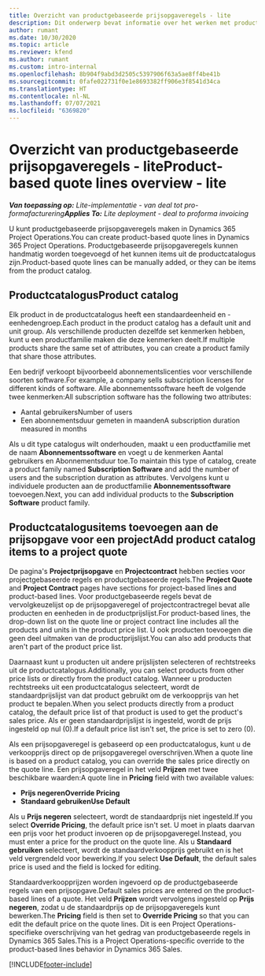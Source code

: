 ```yaml
---
title: Overzicht van productgebaseerde prijsopgaveregels - lite
description: Dit onderwerp bevat informatie over het werken met productgebaseerde prijsopgaveregels.
author: rumant
ms.date: 10/30/2020
ms.topic: article
ms.reviewer: kfend
ms.author: rumant
ms.custom: intro-internal
ms.openlocfilehash: 8b904f9abd3d2505c5397906f63a5ae8ff4be41b
ms.sourcegitcommit: 0fafe022731f0e1e8693382ff906e3f8541d34ca
ms.translationtype: HT
ms.contentlocale: nl-NL
ms.lasthandoff: 07/07/2021
ms.locfileid: "6369820"
---
```

# <a name="product-based-quote-lines-overview---lite"></a><span data-ttu-id="60efa-103">Overzicht van productgebaseerde prijsopgaveregels - lite</span><span class="sxs-lookup"><span data-stu-id="60efa-103">Product-based quote lines overview - lite</span></span>

<span data-ttu-id="60efa-104">_**Van toepassing op:** Lite-implementatie - van deal tot pro-formafacturering_</span><span class="sxs-lookup"><span data-stu-id="60efa-104">_**Applies To:** Lite deployment - deal to proforma invoicing_</span></span>

<span data-ttu-id="60efa-105">U kunt productgebaseerde prijsopgaveregels maken in Dynamics 365 Project Operations.</span><span class="sxs-lookup"><span data-stu-id="60efa-105">You can create product-based quote lines in Dynamics 365 Project Operations.</span></span> <span data-ttu-id="60efa-106">Productgebaseerde prijsopgaveregels kunnen handmatig worden toegevoegd of het kunnen items uit de productcatalogus zijn.</span><span class="sxs-lookup"><span data-stu-id="60efa-106">Product-based quote lines can be manually added, or they can be items from the product catalog.</span></span>

## <a name="product-catalog"></a><span data-ttu-id="60efa-107">Productcatalogus</span><span class="sxs-lookup"><span data-stu-id="60efa-107">Product catalog</span></span>

<span data-ttu-id="60efa-108">Elk product in de productcatalogus heeft een standaardeenheid en -eenhedengroep.</span><span class="sxs-lookup"><span data-stu-id="60efa-108">Each product in the product catalog has a default unit and unit group.</span></span> <span data-ttu-id="60efa-109">Als verschillende producten dezelfde set kenmerken hebben, kunt u een productfamilie maken die deze kenmerken deelt.</span><span class="sxs-lookup"><span data-stu-id="60efa-109">If multiple products share the same set of attributes, you can create a product family that share those attributes.</span></span> 

<span data-ttu-id="60efa-110">Een bedrijf verkoopt bijvoorbeeld abonnementslicenties voor verschillende soorten software.</span><span class="sxs-lookup"><span data-stu-id="60efa-110">For example, a company sells subscription licenses for different kinds of software.</span></span> <span data-ttu-id="60efa-111">Alle abonnementssoftware heeft de volgende twee kenmerken:</span><span class="sxs-lookup"><span data-stu-id="60efa-111">All subscription software has the following two attributes:</span></span>

- <span data-ttu-id="60efa-112">Aantal gebruikers</span><span class="sxs-lookup"><span data-stu-id="60efa-112">Number of users</span></span>
- <span data-ttu-id="60efa-113">Een abonnementsduur gemeten in maanden</span><span class="sxs-lookup"><span data-stu-id="60efa-113">A subscription duration measured in months</span></span>

<span data-ttu-id="60efa-114">Als u dit type catalogus wilt onderhouden, maakt u een productfamilie met de naam **Abonnementssoftware** en voegt u de kenmerken Aantal gebruikers en Abonnementsduur toe.</span><span class="sxs-lookup"><span data-stu-id="60efa-114">To maintain this type of catalog, create a product family named **Subscription Software** and add the number of users and the subscription duration as attributes.</span></span> <span data-ttu-id="60efa-115">Vervolgens kunt u individuele producten aan de productfamilie **Abonnementssoftware** toevoegen.</span><span class="sxs-lookup"><span data-stu-id="60efa-115">Next, you can add individual products to the **Subscription Software** product family.</span></span>

## <a name="add-product-catalog-items-to-a-project-quote"></a><span data-ttu-id="60efa-116">Productcatalogusitems toevoegen aan de prijsopgave voor een project</span><span class="sxs-lookup"><span data-stu-id="60efa-116">Add product catalog items to a project quote</span></span>

<span data-ttu-id="60efa-117">De pagina's **Projectprijsopgave** en **Projectcontract** hebben secties voor projectgebaseerde regels en productgebaseerde regels.</span><span class="sxs-lookup"><span data-stu-id="60efa-117">The **Project Quote** and **Project Contract** pages have sections for project-based lines and product-based lines.</span></span> <span data-ttu-id="60efa-118">Voor productgebaseerde regels bevat de vervolgkeuzelijst op de prijsopgaveregel of projectcontractregel bevat alle producten en eenheden in de productprijslijst.</span><span class="sxs-lookup"><span data-stu-id="60efa-118">For product-based lines, the drop-down list on the quote line or project contract line includes all the products and units in the product price list.</span></span> <span data-ttu-id="60efa-119">U ook producten toevoegen die geen deel uitmaken van de productprijslijst.</span><span class="sxs-lookup"><span data-stu-id="60efa-119">You can also add products that aren't part of the product price list.</span></span>

<span data-ttu-id="60efa-120">Daarnaast kunt u producten uit andere prijslijsten selecteren of rechtstreeks uit de productcatalogus.</span><span class="sxs-lookup"><span data-stu-id="60efa-120">Additionally, you can select products from other price lists or directly from the product catalog.</span></span> <span data-ttu-id="60efa-121">Wanneer u producten rechtstreeks uit een productcatalogus selecteert, wordt de standaardprijslijst van dat product gebruikt om de verkoopprijs van het product te bepalen.</span><span class="sxs-lookup"><span data-stu-id="60efa-121">When you select products directly from a product catalog, the default price list of that product is used to get the product's sales price.</span></span> <span data-ttu-id="60efa-122">Als er geen standaardprijslijst is ingesteld, wordt de prijs ingesteld op nul (0).</span><span class="sxs-lookup"><span data-stu-id="60efa-122">If a default price list isn't set, the price is set to zero (0).</span></span>

<span data-ttu-id="60efa-123">Als een prijsopgaveregel is gebaseerd op een productcatalogus, kunt u de verkoopprijs direct op de prijsopgaveregel overschrijven.</span><span class="sxs-lookup"><span data-stu-id="60efa-123">When a quote line is based on a product catalog, you can override the sales price directly on the quote line.</span></span> <span data-ttu-id="60efa-124">Een prijsopgaveregel in het veld **Prijzen** met twee beschikbare waarden:</span><span class="sxs-lookup"><span data-stu-id="60efa-124">A quote line in **Pricing** field with two available values:</span></span>

- <span data-ttu-id="60efa-125">**Prijs negeren**</span><span class="sxs-lookup"><span data-stu-id="60efa-125">**Override Pricing**</span></span>
- <span data-ttu-id="60efa-126">**Standaard gebruiken**</span><span class="sxs-lookup"><span data-stu-id="60efa-126">**Use Default**</span></span>

<span data-ttu-id="60efa-127">Als u **Prijs negeren** selecteert, wordt de standaardprijs niet ingesteld.</span><span class="sxs-lookup"><span data-stu-id="60efa-127">If you select **Override Pricing**, the default price isn't set.</span></span> <span data-ttu-id="60efa-128">U moet in plaats daarvan een prijs voor het product invoeren op de prijsopgaveregel.</span><span class="sxs-lookup"><span data-stu-id="60efa-128">Instead, you must enter a price for the product on the quote line.</span></span> <span data-ttu-id="60efa-129">Als u **Standaard gebruiken** selecteert, wordt de standaardverkoopprijs gebruikt en is het veld vergrendeld voor bewerking.</span><span class="sxs-lookup"><span data-stu-id="60efa-129">If you select **Use Default**, the default sales price is used and the field is locked for editing.</span></span>

<span data-ttu-id="60efa-130">Standaardverkoopprijzen worden ingevoerd op de productgebaseerde regels van een prijsopgave.</span><span class="sxs-lookup"><span data-stu-id="60efa-130">Default sales prices are entered on the product-based lines of a quote.</span></span> <span data-ttu-id="60efa-131">Het veld **Prijzen** wordt vervolgens ingesteld op **Prijs negeren**, zodat u de standaardprijs op de prijsopgaveregels kunt bewerken.</span><span class="sxs-lookup"><span data-stu-id="60efa-131">The **Pricing** field is then set to **Override Pricing** so that you can edit the default price on the quote lines.</span></span> <span data-ttu-id="60efa-132">Dit is een Project Operations-specifieke overschrijving van het gedrag van productgebaseerde regels in Dynamics 365 Sales.</span><span class="sxs-lookup"><span data-stu-id="60efa-132">This is a Project Operations-specific override to the product-based lines behavior in Dynamics 365 Sales.</span></span>


[!INCLUDE[footer-include](../../includes/footer-banner.md)]